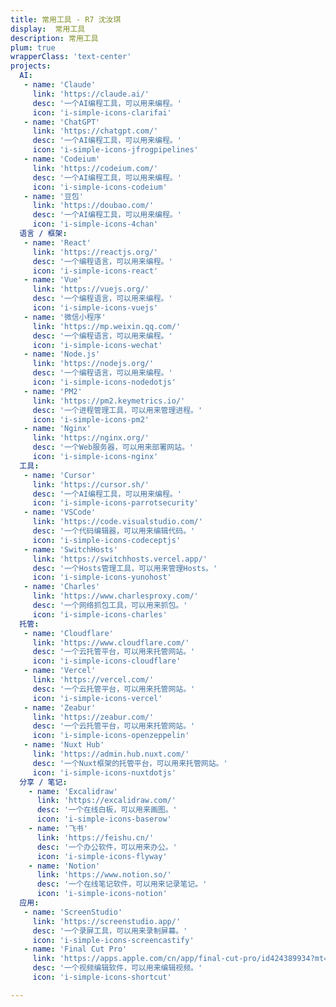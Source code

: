 ```yaml
---
title: 常用工具 - R7 沈汝琪
display:  常用工具
description: 常用工具
plum: true
wrapperClass: 'text-center'
projects:
  AI:
   - name: 'Claude'
     link: 'https://claude.ai/'
     desc: '一个AI编程工具，可以用来编程。'
     icon: 'i-simple-icons-clarifai'
   - name: 'ChatGPT'
     link: 'https://chatgpt.com/'
     desc: '一个AI编程工具，可以用来编程。'
     icon: 'i-simple-icons-jfrogpipelines'
   - name: 'Codeium'
     link: 'https://codeium.com/'
     desc: '一个AI编程工具，可以用来编程。'
     icon: 'i-simple-icons-codeium'
   - name: '豆包'
     link: 'https://doubao.com/'
     desc: '一个AI编程工具，可以用来编程。'
     icon: 'i-simple-icons-4chan'
  语言 / 框架:
   - name: 'React'
     link: 'https://reactjs.org/'
     desc: '一个编程语言，可以用来编程。'
     icon: 'i-simple-icons-react'
   - name: 'Vue'
     link: 'https://vuejs.org/'
     desc: '一个编程语言，可以用来编程。'
     icon: 'i-simple-icons-vuejs'
   - name: '微信小程序'
     link: 'https://mp.weixin.qq.com/'
     desc: '一个编程语言，可以用来编程。'
     icon: 'i-simple-icons-wechat'
   - name: 'Node.js'
     link: 'https://nodejs.org/'
     desc: '一个编程语言，可以用来编程。'
     icon: 'i-simple-icons-nodedotjs'
   - name: 'PM2'
     link: 'https://pm2.keymetrics.io/'
     desc: '一个进程管理工具，可以用来管理进程。'
     icon: 'i-simple-icons-pm2'
   - name: 'Nginx'
     link: 'https://nginx.org/'
     desc: '一个Web服务器，可以用来部署网站。'
     icon: 'i-simple-icons-nginx'
  工具:
   - name: 'Cursor'
     link: 'https://cursor.sh/'
     desc: '一个AI编程工具，可以用来编程。'
     icon: 'i-simple-icons-parrotsecurity'
   - name: 'VSCode'
     link: 'https://code.visualstudio.com/'
     desc: '一个代码编辑器，可以用来编辑代码。'
     icon: 'i-simple-icons-codeceptjs'
   - name: 'SwitchHosts'
     link: 'https://switchhosts.vercel.app/'
     desc: '一个Hosts管理工具，可以用来管理Hosts。'
     icon: 'i-simple-icons-yunohost'
   - name: 'Charles'
     link: 'https://www.charlesproxy.com/'
     desc: '一个网络抓包工具，可以用来抓包。'
     icon: 'i-simple-icons-charles'
  托管:
   - name: 'Cloudflare'
     link: 'https://www.cloudflare.com/'
     desc: '一个云托管平台，可以用来托管网站。'
     icon: 'i-simple-icons-cloudflare'
   - name: 'Vercel'
     link: 'https://vercel.com/'
     desc: '一个云托管平台，可以用来托管网站。'
     icon: 'i-simple-icons-vercel'
   - name: 'Zeabur'
     link: 'https://zeabur.com/'
     desc: '一个云托管平台，可以用来托管网站。'
     icon: 'i-simple-icons-openzeppelin'
   - name: 'Nuxt Hub'
     link: 'https://admin.hub.nuxt.com/'
     desc: '一个Nuxt框架的托管平台，可以用来托管网站。'
     icon: 'i-simple-icons-nuxtdotjs'
  分享 / 笔记:
    - name: 'Excalidraw'
      link: 'https://excalidraw.com/'
      desc: '一个在线白板，可以用来画图。'
      icon: 'i-simple-icons-baserow'
    - name: '飞书'
      link: 'https://feishu.cn/'
      desc: '一个办公软件，可以用来办公。'
      icon: 'i-simple-icons-flyway'
    - name: 'Notion'
      link: 'https://www.notion.so/'
      desc: '一个在线笔记软件，可以用来记录笔记。'
      icon: 'i-simple-icons-notion'
  应用:
   - name: 'ScreenStudio'
     link: 'https://screenstudio.app/'
     desc: '一个录屏工具，可以用来录制屏幕。'
     icon: 'i-simple-icons-screencastify'
   - name: 'Final Cut Pro'
     link: 'https://apps.apple.com/cn/app/final-cut-pro/id424389934?mt=12'
     desc: '一个视频编辑软件，可以用来编辑视频。'
     icon: 'i-simple-icons-shortcut'

---
```


<!-- @layout-full-width -->

<ListProjects :projects="frontmatter.projects" />
